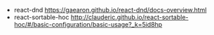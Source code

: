 - react-dnd https://gaearon.github.io/react-dnd/docs-overview.html
- react-sortable-hoc http://clauderic.github.io/react-sortable-hoc/#/basic-configuration/basic-usage?_k=5id8hp

